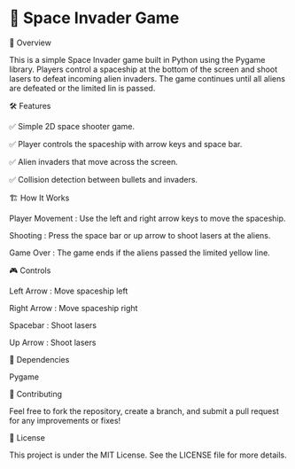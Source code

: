 # 🚀 Space Invader Game

📌 Overview 

This is a simple Space Invader game built in Python using the Pygame library. Players control a spaceship at the bottom of the screen and shoot lasers to defeat incoming alien invaders. The game continues until all aliens are defeated or the limited lin is passed.

🛠️ Features

✅ Simple 2D space shooter game.

✅ Player controls the spaceship with arrow keys and space bar.

✅ Alien invaders that move across the screen.

✅ Collision detection between bullets and invaders.


🏗️ How It Works

Player Movement : Use the left and right arrow keys to move the spaceship.

Shooting : Press the space bar or up arrow to shoot lasers at the aliens.

Game Over : The game ends if the aliens passed the limited yellow line.

🎮 Controls

Left Arrow : Move spaceship left

Right Arrow : Move spaceship right

Spacebar : Shoot lasers

Up Arrow : Shoot lasers

🔗 Dependencies

Pygame

🤝 Contributing

Feel free to fork the repository, create a branch, and submit a pull request for any improvements or fixes!

📜 License

This project is under the MIT License. See the LICENSE file for more details.
